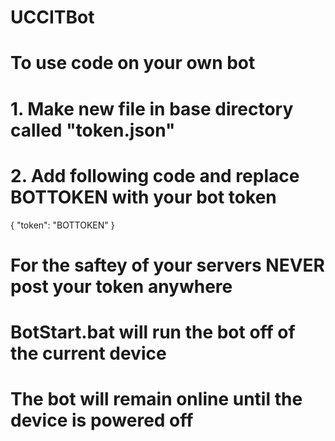 ﻿# UCCITBot
# To use code on your own bot
# 1. Make new file in base directory called "token.json"
# 2. Add following code and replace BOTTOKEN with your bot token
{
  "token": "BOTTOKEN"
}
# For the saftey of your servers NEVER post your token anywhere
# BotStart.bat will run the bot off of the current device
# The bot will remain online until the device is powered off